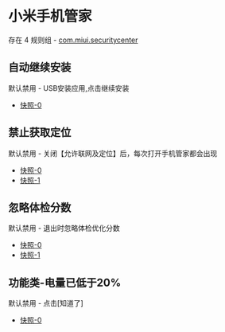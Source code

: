 # 小米手机管家

存在 4 规则组 - [com.miui.securitycenter](/src/apps/com.miui.securitycenter.ts)

## 自动继续安装

默认禁用 - USB安装应用,点击继续安装

- [快照-0](https://i.gkd.li/i/13269875)

## 禁止获取定位

默认禁用 - 关闭【允许联网及定位】后，每次打开手机管家都会出现

- [快照-0](https://i.gkd.li/i/13474517)
- [快照-1](https://i.gkd.li/i/13476592)

## 忽略体检分数

默认禁用 - 退出时忽略体检优化分数

- [快照-0](https://i.gkd.li/i/13474504)
- [快照-1](https://i.gkd.li/i/13476770)

## 功能类-电量已低于20%

默认禁用 - 点击[知道了]

- [快照-0](https://i.gkd.li/i/14468423)
